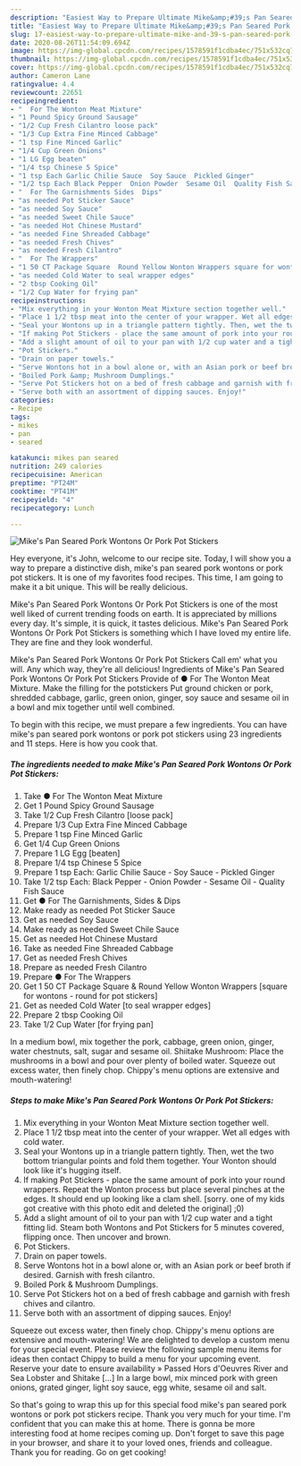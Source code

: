 ```yaml
---
description: "Easiest Way to Prepare Ultimate Mike&amp;#39;s Pan Seared Pork Wontons Or Pork Pot Stickers"
title: "Easiest Way to Prepare Ultimate Mike&amp;#39;s Pan Seared Pork Wontons Or Pork Pot Stickers"
slug: 17-easiest-way-to-prepare-ultimate-mike-and-39-s-pan-seared-pork-wontons-or-pork-pot-stickers
date: 2020-08-26T11:54:09.694Z
image: https://img-global.cpcdn.com/recipes/1578591f1cdba4ec/751x532cq70/mikes-pan-seared-pork-wontons-or-pork-pot-stickers-recipe-main-photo.jpg
thumbnail: https://img-global.cpcdn.com/recipes/1578591f1cdba4ec/751x532cq70/mikes-pan-seared-pork-wontons-or-pork-pot-stickers-recipe-main-photo.jpg
cover: https://img-global.cpcdn.com/recipes/1578591f1cdba4ec/751x532cq70/mikes-pan-seared-pork-wontons-or-pork-pot-stickers-recipe-main-photo.jpg
author: Cameron Lane
ratingvalue: 4.4
reviewcount: 22651
recipeingredient:
- "  For The Wonton Meat Mixture"
- "1 Pound Spicy Ground Sausage"
- "1/2 Cup Fresh Cilantro loose pack"
- "1/3 Cup Extra Fine Minced Cabbage"
- "1 tsp Fine Minced Garlic"
- "1/4 Cup Green Onions"
- "1 LG Egg beaten"
- "1/4 tsp Chinese 5 Spice"
- "1 tsp Each Garlic Chilie Sauce  Soy Sauce  Pickled Ginger"
- "1/2 tsp Each Black Pepper  Onion Powder  Sesame Oil  Quality Fish Sauce"
- "  For The Garnishments Sides  Dips"
- "as needed Pot Sticker Sauce"
- "as needed Soy Sauce"
- "as needed Sweet Chile Sauce"
- "as needed Hot Chinese Mustard"
- "as needed Fine Shreaded Cabbage"
- "as needed Fresh Chives"
- "as needed Fresh Cilantro"
- "  For The Wrappers"
- "1 50 CT Package Square  Round Yellow Wonton Wrappers square for wontons  round for pot stickers"
- "as needed Cold Water to seal wrapper edges"
- "2 tbsp Cooking Oil"
- "1/2 Cup Water for frying pan"
recipeinstructions:
- "Mix everything in your Wonton Meat Mixture section together well."
- "Place 1 1/2 tbsp meat into the center of your wrapper. Wet all edges with cold water."
- "Seal your Wontons up in a triangle pattern tightly. Then, wet the two bottom triangular points and fold them together. Your Wonton should look like it&#39;s hugging itself."
- "If making Pot Stickers - place the same amount of pork into your round wrappers. Repeat the Wonton process but place several pinches at the edges. It should end up looking like a clam shell. [sorry. one of my kids got creative with this photo edit and deleted the original] ;0)"
- "Add a slight amount of oil to your pan with 1/2 cup water and a tight fitting lid. Steam both Wontons and Pot Stickers for 5 minutes covered, flipping once. Then uncover and brown."
- "Pot Stickers."
- "Drain on paper towels."
- "Serve Wontons hot in a bowl alone or, with an Asian pork or beef broth if desired. Garnish with fresh cilantro."
- "Boiled Pork &amp; Mushroom Dumplings."
- "Serve Pot Stickers hot on a bed of fresh cabbage and garnish with fresh chives and cilantro."
- "Serve both with an assortment of dipping sauces. Enjoy!"
categories:
- Recipe
tags:
- mikes
- pan
- seared

katakunci: mikes pan seared 
nutrition: 249 calories
recipecuisine: American
preptime: "PT24M"
cooktime: "PT41M"
recipeyield: "4"
recipecategory: Lunch

---
```



![Mike&#39;s Pan Seared Pork Wontons Or Pork Pot Stickers](https://img-global.cpcdn.com/recipes/1578591f1cdba4ec/751x532cq70/mikes-pan-seared-pork-wontons-or-pork-pot-stickers-recipe-main-photo.jpg)

Hey everyone, it's John, welcome to our recipe site. Today, I will show you a way to prepare a distinctive dish, mike&#39;s pan seared pork wontons or pork pot stickers. It is one of my favorites food recipes. This time, I am going to make it a bit unique. This will be really delicious.

Mike&#39;s Pan Seared Pork Wontons Or Pork Pot Stickers is one of the most well liked of current trending foods on earth. It is appreciated by millions every day. It's simple, it is quick, it tastes delicious. Mike&#39;s Pan Seared Pork Wontons Or Pork Pot Stickers is something which I have loved my entire life. They are fine and they look wonderful.

Mike&#39;s Pan Seared Pork Wontons Or Pork Pot Stickers Call em&#39; what you will. Any which way, they&#39;re all delicious! Ingredients of Mike&#39;s Pan Seared Pork Wontons Or Pork Pot Stickers Provide of ● For The Wonton Meat Mixture. Make the filling for the potstickers Put ground chicken or pork, shredded cabbage, garlic, green onion, ginger, soy sauce and sesame oil in a bowl and mix together until well combined.


To begin with this recipe, we must prepare a few ingredients. You can have mike&#39;s pan seared pork wontons or pork pot stickers using 23 ingredients and 11 steps. Here is how you cook that.

<!--inarticleads1-->

##### The ingredients needed to make Mike&#39;s Pan Seared Pork Wontons Or Pork Pot Stickers:

1. Take  ● For The Wonton Meat Mixture
1. Get 1 Pound Spicy Ground Sausage
1. Take 1/2 Cup Fresh Cilantro [loose pack]
1. Prepare 1/3 Cup Extra Fine Minced Cabbage
1. Prepare 1 tsp Fine Minced Garlic
1. Get 1/4 Cup Green Onions
1. Prepare 1 LG Egg [beaten]
1. Prepare 1/4 tsp Chinese 5 Spice
1. Prepare 1 tsp Each: Garlic Chilie Sauce - Soy Sauce - Pickled Ginger
1. Take 1/2 tsp Each: Black Pepper - Onion Powder - Sesame Oil - Quality Fish Sauce
1. Get  ● For The Garnishments, Sides &amp; Dips
1. Make ready as needed Pot Sticker Sauce
1. Get as needed Soy Sauce
1. Make ready as needed Sweet Chile Sauce
1. Get as needed Hot Chinese Mustard
1. Take as needed Fine Shreaded Cabbage
1. Get as needed Fresh Chives
1. Prepare as needed Fresh Cilantro
1. Prepare  ● For The Wrappers
1. Get 1 50 CT Package Square &amp; Round Yellow Wonton Wrappers [square for wontons - round for pot stickers]
1. Get as needed Cold Water [to seal wrapper edges]
1. Prepare 2 tbsp Cooking Oil
1. Take 1/2 Cup Water [for frying pan]


In a medium bowl, mix together the pork, cabbage, green onion, ginger, water chestnuts, salt, sugar and sesame oil. Shiitake Mushroom: Place the mushrooms in a bowl and pour over plenty of boiled water. Squeeze out excess water, then finely chop. Chippy&#39;s menu options are extensive and mouth-watering! 

<!--inarticleads2-->

##### Steps to make Mike&#39;s Pan Seared Pork Wontons Or Pork Pot Stickers:

1. Mix everything in your Wonton Meat Mixture section together well.
1. Place 1 1/2 tbsp meat into the center of your wrapper. Wet all edges with cold water.
1. Seal your Wontons up in a triangle pattern tightly. Then, wet the two bottom triangular points and fold them together. Your Wonton should look like it&#39;s hugging itself.
1. If making Pot Stickers - place the same amount of pork into your round wrappers. Repeat the Wonton process but place several pinches at the edges. It should end up looking like a clam shell. [sorry. one of my kids got creative with this photo edit and deleted the original] ;0)
1. Add a slight amount of oil to your pan with 1/2 cup water and a tight fitting lid. Steam both Wontons and Pot Stickers for 5 minutes covered, flipping once. Then uncover and brown.
1. Pot Stickers.
1. Drain on paper towels.
1. Serve Wontons hot in a bowl alone or, with an Asian pork or beef broth if desired. Garnish with fresh cilantro.
1. Boiled Pork &amp; Mushroom Dumplings.
1. Serve Pot Stickers hot on a bed of fresh cabbage and garnish with fresh chives and cilantro.
1. Serve both with an assortment of dipping sauces. Enjoy!


Squeeze out excess water, then finely chop. Chippy&#39;s menu options are extensive and mouth-watering! We are delighted to develop a custom menu for your special event. Please review the following sample menu items for ideas then contact Chippy to build a menu for your upcoming event. Reserve your date to ensure availability » Passed Hors d&#39;Oeuvres River and Sea Lobster and Shitake […] In a large bowl, mix minced pork with green onions, grated ginger, light soy sauce, egg white, sesame oil and salt. 

So that's going to wrap this up for this special food mike&#39;s pan seared pork wontons or pork pot stickers recipe. Thank you very much for your time. I'm confident that you can make this at home. There is gonna be more interesting food at home recipes coming up. Don't forget to save this page in your browser, and share it to your loved ones, friends and colleague. Thank you for reading. Go on get cooking!

